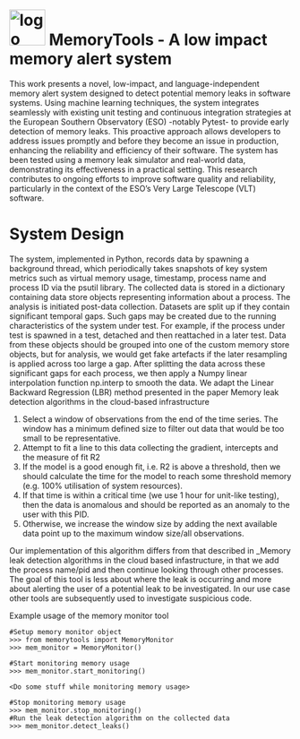 <h1>  <img src="https://github.com/BenjaminCarpenter480/memorytools/assets/6034496/8f94fa35-8e5a-492a-a61d-5c0a981c6cfc" alt="logo" style="width:4rem; height:auto;" /> MemoryTools - A low impact memory alert system  </h1>




This work presents a novel, low-impact, and language-independent memory alert system designed to detect potential memory leaks in software systems. Using machine learning techniques, the system integrates seamlessly with existing unit testing and continuous integration strategies at the European Southern Observatory (ESO) -notably Pytest- to provide early detection of memory leaks.
This proactive approach allows developers to address issues promptly and before they become an issue in production, enhancing the reliability and efficiency of their software.
The system has been tested using a memory leak simulator and real-world data, demonstrating its effectiveness in a practical setting.
This research contributes to ongoing efforts to improve software quality and reliability, particularly in the context of the ESO’s Very Large Telescope (VLT) software.

# System Design
The system, implemented in Python, records data by spawning a background thread, which periodically takes snapshots of key system metrics such as virtual memory usage, timestamp, process name and process ID via the psutil library. The collected data is stored in a dictionary containing data store objects representing information about a process.
The analysis is initiated post-data collection. Datasets are split up if they contain significant temporal gaps. Such gaps may be created due to the running characteristics of the system under test. For example, if the process under test is spawned in a test, detached and then reattached in a later test. Data from these objects should be grouped into one of the custom memory store objects, but for analysis, we would get fake artefacts if the later resampling is applied across too large a gap. After splitting the data across these significant gaps for each process, we then apply a Numpy linear interpolation function np.interp to smooth the data.
We adapt the Linear Backward Regression (LBR) method presented in the paper Memory leak detection algorithms in the cloud-based infrastructure
1. Select a window of observations from the end of the time series. The window has a minimum defined size to filter out data that would be too small to be representative.
2. Attempt to fit a line to this data collecting the gradient, intercepts and the measure of fit R2
3. If the model is a good enough fit, i.e. R2 is above a threshold, then we should calculate the time for the model to reach some threshold memory (e.g. 100% utilisation of system resources).
4. If that time is within a critical time (we use 1 hour for unit-like testing), then the data is anomalous and should be reported as an anomaly to the user with this PID.
5. Otherwise, we increase the window size by adding the next available data point up to the maximum window size/all observations.

Our implementation of this algorithm differs from that described  in _Memory leak detection algorithms in the cloud based infastructure, in that we add the process name/pid and then continue looking through other processes. The goal of this tool is less about where the leak is occurring and more about alerting the user of a potential leak to be investigated. In our use case other tools are subsequently used to investigate suspicious code. 


Example usage of the memory monitor tool 
```
#Setup memory monitor object
>>> from memorytools import MemoryMonitor
>>> mem_monitor = MemoryMonitor()

#Start monitoring memory usage
>>> mem_monitor.start_monitoring()

<Do some stuff while monitoring memory usage>

#Stop monitoring memory usage
>>> mem_monitor.stop_monitoring()
#Run the leak detection algorithm on the collected data
>>> mem_monitor.detect_leaks() 
```
